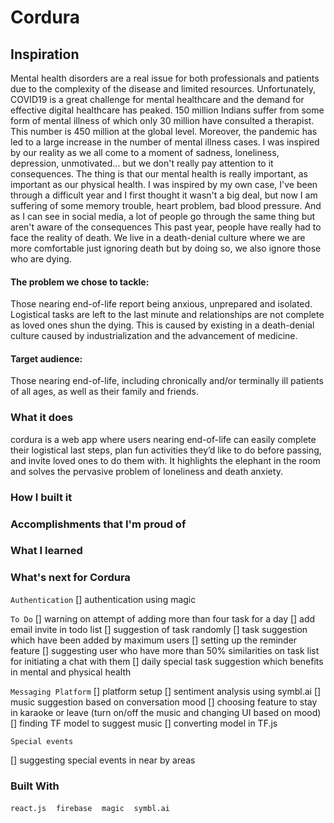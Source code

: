 # Cordura


## Inspiration

Mental health disorders are a real issue for both professionals and patients due to the complexity of the disease and limited resources. Unfortunately, COVID19 is a great challenge for mental healthcare and the demand for effective digital healthcare has peaked.
150 million Indians suffer from some form of mental illness of which only 30 million have consulted a therapist. This number is 450 million at the global level. Moreover, the pandemic has led to a large increase in the number of mental illness cases.
I was inspired by our reality as we all come to a moment of sadness, loneliness, depression, unmotivated... but we don't really pay attention to it consequences. The thing is that our mental health is really important, as important as our physical health. I was inspired by my own case, I've been through a difficult year and I first thought it wasn't a big deal, but now I am suffering of some memory trouble, heart problem, bad blood pressure. And as I can see in social media, a lot of people go through the same thing but aren't aware of the consequences
This past year, people have really had to face the reality of death. We live in a death-denial culture where we are more comfortable just ignoring death but by doing so, we also ignore those who are dying.

#### The problem we chose to tackle:

Those nearing end-of-life report being anxious, unprepared and isolated. Logistical tasks are left to the last minute and relationships are not complete as loved ones shun the dying. This is caused by existing in a death-denial culture caused by industrialization and the advancement of medicine.

#### Target audience:

Those nearing end-of-life, including chronically and/or terminally ill patients of all ages, as well as their family and friends.

### What it does

cordura is a web app where users nearing end-of-life can easily complete their logistical last steps, plan fun activities they’d like to do before passing, and invite loved ones to do them with. It highlights the elephant in the room and solves the pervasive problem of loneliness and death anxiety. 

### How I built it



### Accomplishments that I'm proud of



### What I learned



### What's next for Cordura

`Authentication`
[] authentication using magic

`To Do`
[] warning on attempt of adding more than four task for a day
[] add email invite in todo list
[] suggestion of task randomly
[] task suggestion which have been added by maximum users
[] setting up the reminder feature
[] suggesting user who have more than 50% similarities on task list for initiating a chat with them
[] daily special task suggestion which benefits in mental and physical health


`Messaging Platform`
[] platform setup
[] sentiment analysis using symbl.ai
[] music suggestion based on conversation mood
[] choosing feature to stay in karaoke or leave (turn on/off the music and changing UI based on mood)
[] finding TF model to suggest music
[] converting model in TF.js

`Special events`

[] suggesting special events in near by areas

 

### Built With

`react.js`&nbsp; &nbsp; `firebase`&nbsp; &nbsp; `magic`&nbsp; &nbsp; `symbl.ai`